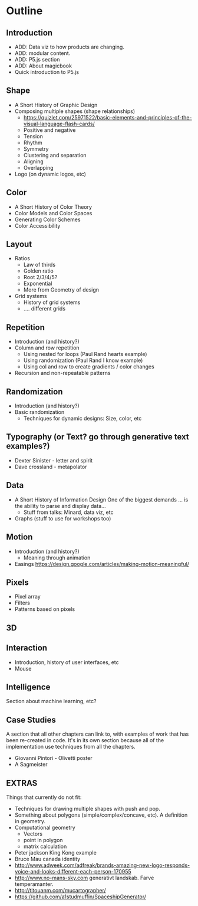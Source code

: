 # Outline

Introduction
------------

- ADD: Data viz to how products are changing.
- ADD: modular content.
- ADD: P5.js section
- ADD: About magicbook
- Quick introduction to P5.js

Shape
-------------

- A Short History of Graphic Design
- Composing multiple shapes (shape relationships)
  - https://quizlet.com/25971522/basic-elements-and-principles-of-the-visual-language-flash-cards/
  - Positive and negative
  - Tension
  - Rhythm
  - Symmetry
  - Clustering and separation
  - Aligning
  - Overlapping
- Logo (on dynamic logos, etc)

Color
-------------

- A Short History of Color Theory
- Color Models and Color Spaces
- Generating Color Schemes
- Color Accessibility


Layout
-------------

- Ratios
  - Law of thirds
  - Golden ratio
  - Root 2/3/4/5?
  - Exponential
  - More from Geometry of design
- Grid systems
  - History of grid systems
  - .... different grids

Repetition
-------------

- Introduction (and history?)
- Column and row repetition
  - Using nested for loops (Paul Rand hearts example)
  - Using randomization (Paul Rand I know example)
  - Using col and row to create gradients / color changes
- Recursion and non-repeatable patterns

Randomization
-------------

- Introduction (and history?)
- Basic randomization
  - Techniques for dynamic designs: Size, color, etc

Typography (or Text? go through generative text examples?)
----------

- Dexter Sinister - letter and spirit
- Dave crossland - metapolator

Data
----

- A Short History of Information Design
  One of the biggest demands ... is the ability to parse and display data...
  - Stuff from talks: Minard, data viz, etc
- Graphs (stuff to use for workshops too)

Motion
-------------

- Introduction (and history?)
  - Meaning through animation
- Easings
https://design.google.com/articles/making-motion-meaningful/

Pixels
-------------

- Pixel array
- Filters
- Patterns based on pixels

3D
-------------

Interaction
-----------

- Introduction, history of user interfaces, etc
- Mouse

Intelligence
-------------------

Section about machine learning, etc?

Case Studies
------------

A section that all other chapters can link to, with examples of work that has been re-created in code. It's in its own section because all of the implementation use techniques from all the chapters.

- Giovanni Pintori - Olivetti poster
- A Sagmeister

EXTRAS
------

Things that currently do not fit:
  - Techniques for drawing multiple shapes with push and pop.
  - Something about polygons (simple/complex/concave, etc). A definition in geometry.
  - Computational geometry
    - Vectors
    - point in polygon
    - matrix calculation
  - Peter jackson King Kong example
  - Bruce Mau canada identity
  - http://www.adweek.com/adfreak/brands-amazing-new-logo-responds-voice-and-looks-different-each-person-170955
- http://www.no-mans-sky.com generativt landskab. Farve temperamanter.
- http://titouanm.com/mucartographer/
- https://github.com/a1studmuffin/SpaceshipGenerator/
